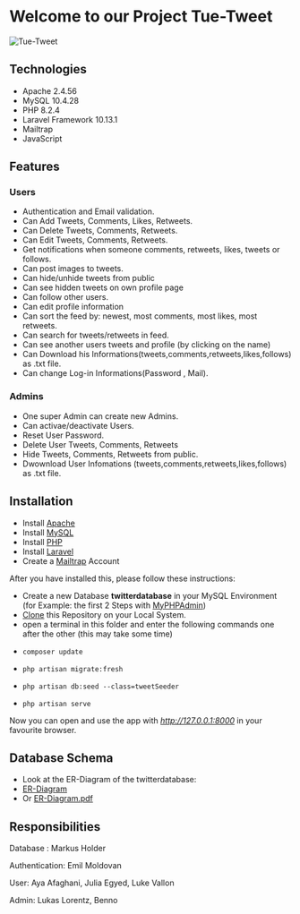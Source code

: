 # Welcome to our Project Tue-Tweet

![Tue-Tweet](https://github.com/Emilmoldovan24/Tue-Tweet/assets/92357718/a4cfc58a-39dc-4136-8760-70111d06a1eb)

 
## Technologies
* Apache 2.4.56
* MySQL 10.4.28
* PHP 8.2.4
* Laravel Framework 10.13.1
* Mailtrap
* JavaScript

## Features
### Users
* Authentication and Email validation. 
* Can Add Tweets, Comments, Likes, Retweets.
* Can Delete Tweets, Comments, Retweets.
* Can Edit Tweets, Comments, Retweets.
* Get notifications when someone comments, retweets, likes, tweets or follows.
* Can post images to tweets.
* Can hide/unhide tweets from public
* Can see hidden tweets on own profile page
* Can follow other users.
* Can edit profile information
* Can sort the feed by: newest, most comments, most likes, most retweets.
* Can search for tweets/retweets in feed.
* Can see another users tweets and profile (by clicking on the name)
* Can Download his Informations(tweets,comments,retweets,likes,follows) as .txt file.
* Can change Log-in Informations(Password , Mail). 

### Admins
* One super Admin can create new Admins.
* Can activae/deactivate Users.
* Reset User Password.
* Delete User Tweets, Comments, Retweets
* Hide Tweets, Comments, Retweets from public.
* Dwownload User Infomations (tweets,comments,retweets,likes,follows) as .txt file.
## Installation
* Install [Apache](https://httpd.apache.org/docs/2.4/install.html)
* Install [MySQL](https://dev.mysql.com/doc/mysql-installation-excerpt/5.7/en/)
* Install [PHP](https://www.php.net/manual/en/install.php)
* Install [Laravel](https://laravel.com/docs/7.x/installation)
* Create a [Mailtrap](https://mailtrap.io/) Account

After you have installed this, please follow these instructions:
* Create a new Database **twitterdatabase** in your MySQL Environment (for Example: the first 2 Steps with [MyPHPAdmin](https://www.geeksforgeeks.org/how-to-create-a-new-database-in-phpmyadmin/))
* [Clone](https://docs.github.com/de/repositories/creating-and-managing-repositories/cloning-a-repository) this Repository on your Local System.
* open a terminal in this folder and enter the following commands one after the other (this may take some time)
*     composer update
*     php artisan migrate:fresh
*     php artisan db:seed --class=tweetSeeder
*     php artisan serve

Now you can open and use the app with *http://127.0.0.1:8000* in your favourite browser.  

## Database Schema

* Look at the ER-Diagram of the twitterdatabase:
* [ER-Diagram](https://github.com/Emilmoldovan24/Tue-Tweet/assets/92357718/aab35ba9-87cf-4609-9913-5eae2f5b995f)
* Or [ER-Diagram.pdf](https://github.com/Emilmoldovan24/Tue-Tweet/files/12079104/ER-Diagram.pdf)
    

## Responsibilities

Database : Markus Holder  

Authentication: Emil Moldovan

User: Aya Afaghani, Julia Egyed, Luke Vallon

Admin: Lukas Lorentz, Benno
